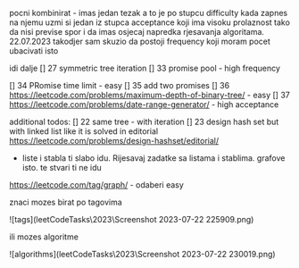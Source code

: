 pocni kombinirat - imas jedan tezak a to je po stupcu difficulty
kada zapnes na njemu uzmi si jedan iz stupca acceptance koji ima
visoku prolaznost tako da nisi previse spor i da imas osjecaj napredka
rjesavanja algoritama.
22.07.2023
takodjer sam skuzio da postoji frequency koji moram pocet ubacivati isto

idi dalje
[] 27 symmetric tree iteration
[] 33 promise pool - high frequency

[] 34 PRomise time limit - easy
[] 35 add two promises
[] 36 https://leetcode.com/problems/maximum-depth-of-binary-tree/ - easy
[] 37 https://leetcode.com/problems/date-range-generator/ - high acceptance

additional todos:
[] 22 same tree - with iteration
[] 23 design hash set but with linked list like it is solved in editorial https://leetcode.com/problems/design-hashset/editorial/

- liste i stabla ti slabo idu. Rijesavaj zadatke sa listama i stablima. grafove isto. te stvari ti ne idu

https://leetcode.com/tag/graph/ - odaberi easy

znaci mozes birat po tagovima

![tags](leetCodeTasks\2023\Screenshot 2023-07-22 225909.png)

ili mozes algoritme

![algorithms](leetCodeTasks\2023\Screenshot 2023-07-22 230019.png)
